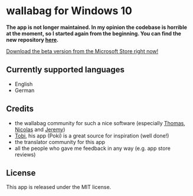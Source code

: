 wallabag for Windows 10
================
**The app is not longer maintained. In my opinion the codebase is horrible at the moment, so I started again from the beginning. You can find the new repository [here](https://github.com/wallabag/windows-app).**

[Download the beta version from the Microsoft Store right now!](https://www.microsoft.com/store/apps/9nblggh5x3p6)

## Currently supported languages
- English
- German

## Credits
- the wallabag community for such a nice software (especially [Thomas](https://github.com/tcitworld), [Nicolas](https://github.com/nicosomb) and [Jeremy](https://github.com/j0k3r))
- [Tobi](https://github.com/ceee), his app (Poki) is a great source for inspiration (well done!)
- the translator community for this app
- all the people who gave me feedback in any way (e.g. app store reviews)

## License
This app is released under the MIT license.
